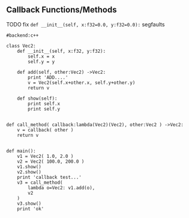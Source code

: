 Callback Functions/Methods
----------------

TODO fix `def __init__(self, x:f32=0.0, y:f32=0.0):` segfaults


```rusthon
#backend:c++

class Vec2:
	def __init__(self, x:f32, y:f32):
		self.x = x
		self.y = y

	def add(self, other:Vec2) ->Vec2:
		print 'ADD....'
		v = Vec2(self.x+other.x, self.y+other.y)
		return v

	def show(self):
		print self.x
		print self.y


def call_method( callback:lambda(Vec2)(Vec2), other:Vec2 ) ->Vec2:
	v = callback( other )
	return v


def main():
	v1 = Vec2( 1.0, 2.0 )
	v2 = Vec2( 100.0, 200.0 )
	v1.show()
	v2.show()
	print 'callback test...'
	v3 = call_method(
		lambda o=Vec2: v1.add(o), 
		v2 
	)
	v3.show()
	print 'ok'
```